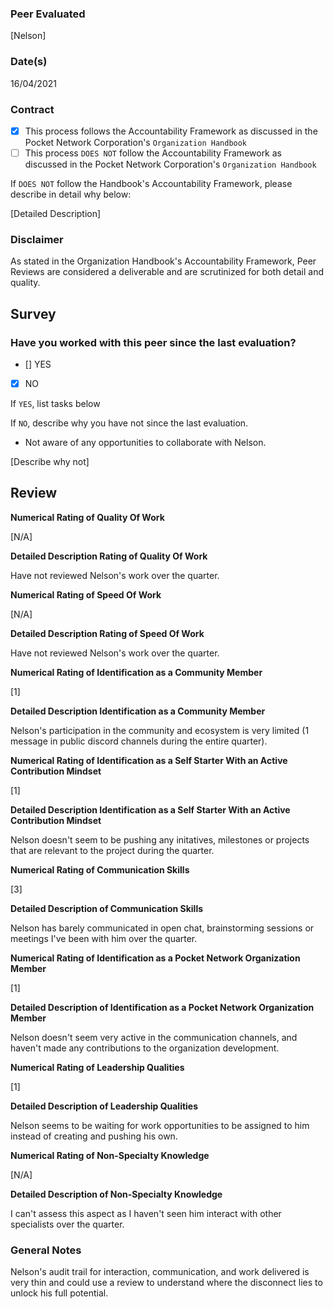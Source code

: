 ### Peer Evaluated
[Nelson]
### Date(s)
16/04/2021
### Contract
- [X] This process follows the Accountability Framework as discussed in the Pocket Network Corporation's `Organization Handbook`
- [ ] This process `DOES NOT` follow the Accountability Framework as discussed in the Pocket Network Corporation's `Organization Handbook`

If `DOES NOT` follow the Handbook's Accountability Framework, please describe in detail why below:

[Detailed Description]
### Disclaimer
As stated in the Organization Handbook's Accountability Framework, Peer Reviews are considered a deliverable and are scrutinized for both detail and quality.
## Survey
### Have you worked with this peer since the last evaluation?
- [] YES
- [X] NO

If `YES`, list tasks below

If `NO`, describe why you have not since the last evaluation.
- Not aware of any opportunities to collaborate with Nelson.

[Describe why not]
## Review
**Numerical Rating of Quality Of Work** 

[N/A]

**Detailed Description Rating of Quality Of Work** 

Have not reviewed Nelson's work over the quarter.

**Numerical Rating of Speed Of Work** 

[N/A]

**Detailed Description Rating of Speed Of Work** 

Have not reviewed Nelson's work over the quarter.

**Numerical Rating of Identification as a Community Member** 

[1]

**Detailed Description Identification as a Community Member** 

Nelson's participation in the community and ecosystem is very limited (1 message in public discord channels during the entire quarter).

**Numerical Rating of Identification as a Self Starter With an Active Contribution Mindset** 

[1]

**Detailed Description Identification as a Self Starter With an Active Contribution Mindset** 

Nelson doesn't seem to be pushing any initatives, milestones or projects that are relevant to the project during the quarter.

**Numerical Rating of Communication Skills** 

[3]

**Detailed Description of Communication Skills** 

Nelson has barely communicated in open chat, brainstorming sessions or meetings I've been with him over the quarter.

**Numerical Rating of Identification as a Pocket Network Organization Member** 

[1]

**Detailed Description of Identification as a Pocket Network Organization Member** 

Nelson doesn't seem very active in the communication channels, and haven't made any contributions to the organization development.

**Numerical Rating of Leadership Qualities** 

[1]

**Detailed Description of Leadership Qualities** 

Nelson seems to be waiting for work opportunities to be assigned to him instead of creating and pushing his own.

**Numerical Rating of Non-Specialty Knowledge** 

[N/A]

**Detailed Description of Non-Specialty Knowledge** 

I can't assess this aspect as I haven't seen him interact with other specialists over the quarter.

### General Notes
Nelson's audit trail for interaction, communication, and work delivered is very thin and could use a review to understand where the disconnect lies to unlock his full potential.